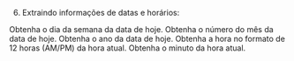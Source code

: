 6. Extraindo informações de datas e horários:

Obtenha o dia da semana da data de hoje.
Obtenha o número do mês da data de hoje.
Obtenha o ano da data de hoje.
Obtenha a hora no formato de 12 horas (AM/PM) da hora atual.
Obtenha o minuto da hora atual.